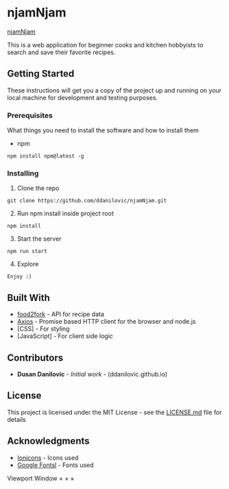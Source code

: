 # njamNjam

[njamNjam](https://ddanilovic.github.io/njamNjam/)

This is a web application for beginner cooks and kitchen hobbyists to search and save their favorite recipes. 

## Getting Started

These instructions will get you a copy of the project up and running on your local machine for development and testing purposes.

### Prerequisites

What things you need to install the software and how to install them

- npm

```
npm install npm@latest -g
```

### Installing

1. Clone the repo

```
git clone https://github.com/ddanilovic/njamNjam.git
```

2. Run npm install inside project root

```
npm install
```

3. Start the server

```
npm run start
```

4. Explore

```
Enjoy :)
```

## Built With

* [food2fork](https://www.food2fork.com/) - API for recipe data
* [Axios](https://github.com/axios/axios/) - Promise based HTTP client for the browser and node.js
* [CSS] - For styling
* [JavaScript] - For client side logic

## Contributors

* **Dusan Danilovic** - *Initial work* - (ddanilovic.github.io)


## License

This project is licensed under the MIT License - see the [LICENSE.md](LICENSE.md) file for details

## Acknowledgments

* [Ionicons](https://ionicons.com) - Icons used
* [Google Fontsl](http://google.com/fonts) - Fonts used


Viewport
Window
×
×
×
